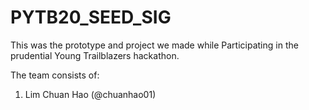 # PYTB20_SEED_SIG

This was the prototype and project we made while Participating in the prudential Young Trailblazers hackathon.  

The team consists of:  
1. Lim Chuan Hao (@chuanhao01)